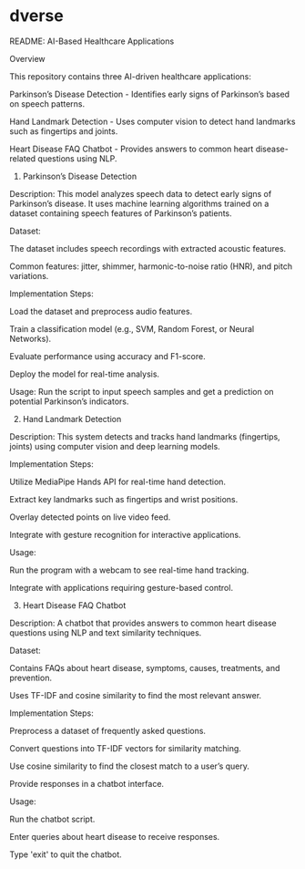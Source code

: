 # dverse

README: AI-Based Healthcare Applications

Overview

This repository contains three AI-driven healthcare applications:

Parkinson’s Disease Detection - Identifies early signs of Parkinson’s based on speech patterns.

Hand Landmark Detection - Uses computer vision to detect hand landmarks such as fingertips and joints.

Heart Disease FAQ Chatbot - Provides answers to common heart disease-related questions using NLP.

1. Parkinson’s Disease Detection

Description:
This model analyzes speech data to detect early signs of Parkinson’s disease. It uses machine learning algorithms trained on a dataset containing speech features of Parkinson’s patients.

Dataset:

The dataset includes speech recordings with extracted acoustic features.

Common features: jitter, shimmer, harmonic-to-noise ratio (HNR), and pitch variations.

Implementation Steps:

Load the dataset and preprocess audio features.

Train a classification model (e.g., SVM, Random Forest, or Neural Networks).

Evaluate performance using accuracy and F1-score.

Deploy the model for real-time analysis.

Usage:
Run the script to input speech samples and get a prediction on potential Parkinson’s indicators.

2. Hand Landmark Detection

Description:
This system detects and tracks hand landmarks (fingertips, joints) using computer vision and deep learning models.

Implementation Steps:

Utilize MediaPipe Hands API for real-time hand detection.

Extract key landmarks such as fingertips and wrist positions.

Overlay detected points on live video feed.

Integrate with gesture recognition for interactive applications.

Usage:

Run the program with a webcam to see real-time hand tracking.

Integrate with applications requiring gesture-based control.

3. Heart Disease FAQ Chatbot

Description:
A chatbot that provides answers to common heart disease questions using NLP and text similarity techniques.

Dataset:

Contains FAQs about heart disease, symptoms, causes, treatments, and prevention.

Uses TF-IDF and cosine similarity to find the most relevant answer.

Implementation Steps:

Preprocess a dataset of frequently asked questions.

Convert questions into TF-IDF vectors for similarity matching.

Use cosine similarity to find the closest match to a user’s query.

Provide responses in a chatbot interface.

Usage:

Run the chatbot script.

Enter queries about heart disease to receive responses.

Type 'exit' to quit the chatbot.

